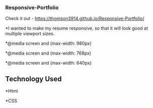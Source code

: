 ### Responsive-Portfolio

Check it out - https://thomson3914.github.io/Responsive-Portfolio/

*I wanted to make my resume responsive, so that it will look good at multiple viewport sizes.

*@media screen and (max-width: 980px)

*@media screen and (max-width: 768px)

*@media screen and (max-width: 640px)

## Technology Used

*Html

*CSS
